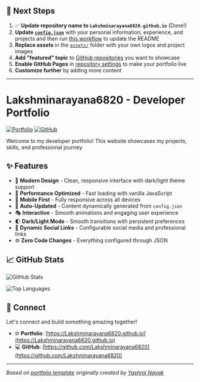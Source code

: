 ## 🚀 Next Steps

1. ✅ **Update repository name to `Lakshminarayana6820.github.io`** (Done!)
2. **Update [`config.json`](https://github.com/Lakshminarayana6820/Lakshminarayana6820.github.io/blob/main/config.json)** with your personal information, experience, and projects and then run [this workflow](https://github.com/Lakshminarayana6820/Lakshminarayana6820.github.io/actions/workflows/update-readme.yml) to update the README
3. **Replace assets** in the [`assets/`](https://github.com/Lakshminarayana6820/Lakshminarayana6820.github.io/tree/main/assets/) folder with your own logos and project images
4. **Add "featured" topic** to [GitHub repositories](https://github.com/Lakshminarayana6820?tab=repositories) you want to showcase
5. **Enable GitHub Pages** in [repository settings](https://github.com/Lakshminarayana6820/Lakshminarayana6820.github.io/settings/pages) to make your portfolio live
6. **Customize further** by adding more content

---

# Lakshminarayana6820 - Developer Portfolio

<div align="left">
  
[![Portfolio](https://img.shields.io/badge/🌐_Visit_Portfolio-Live-brightgreen?style=for-the-badge)](https://Lakshminarayana6820.github.io)
[![GitHub](https://img.shields.io/badge/GitHub-Profile-181717?style=for-the-badge&logo=github)](https://github.com/Lakshminarayana6820)

</div>

Welcome to my developer portfolio! This website showcases my projects, skills, and professional journey.

## ✨ Features

- 🎨 **Modern Design** - Clean, responsive interface with dark/light theme support
- 🚀 **Performance Optimized** - Fast loading with vanilla JavaScript
- 📱 **Mobile First** - Fully responsive across all devices
- 🔄 **Auto-Updated** - Content dynamically generated from `config.json`
- 🎭 **Interactive** - Smooth animations and engaging user experience
- 🌓 **Dark/Light Mode** - Smooth transitions with persistent preferences
- 🔗 **Dynamic Social Links** - Configurable social media and professional links
- ⚙️ **Zero Code Changes** - Everything configured through JSON

## 📈 GitHub Stats

<div align="left">

![GitHub Stats](https://github-readme-stats.vercel.app/api?username=Lakshminarayana6820&theme=dark&hide_border=true&include_all_commits=true&count_private=true)

![Top Languages](https://github-readme-stats.vercel.app/api/top-langs/?username=Lakshminarayana6820&theme=dark&hide_border=true&include_all_commits=true&count_private=true&layout=compact)

</div>

## 🤝 Connect

Let's connect and build something amazing together!

- 🌐 **Portfolio**: [https://Lakshminarayana6820.github.io](https://Lakshminarayana6820.github.io)
- 💻 **GitHub**: [https://github.com/Lakshminarayana6820](https://github.com/Lakshminarayana6820)

---

*Based on [portfolio template](https://github.com/yashrajnayak/developer-portfolio) originally created by [Yashraj Nayak](https://github.com/yashrajnayak)*